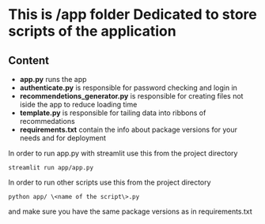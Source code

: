 # This is /app folder Dedicated to store scripts of the application
## Content
* **app.py** runs the app
* **authenticate.py** is responsible for password checking and login in 
* **recommendetions_generator.py** is responsible for creating files not iside the app to reduce loading time
* **template.py** is responsible for tailing data into ribbons of recommedations
* **requirements.txt** contain the info about package versions for your needs and for deployment


In order to run app.py with streamlit use this from the project directory
```
streamlit run app/app.py
```
In order to run other scripts use this from the project directory
```
python app/ \<name of the script\>.py
```

and make sure you have the same package versions as in requirements.txt